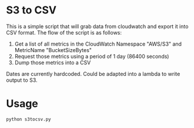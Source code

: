 # S3 to CSV

This is a simple script that will grab data from cloudwatch and export it into CSV format.  The flow of the script is as follows:

1.  Get a list of all metrics in the CloudWatch Namespace "AWS/S3" and MetricName "BucketSizeBytes"
2.  Request those metrics using a period of 1 day (86400 seconds)
3.  Dump those metrics into a CSV

Dates are currently hardcoded.  Could be adapted into a lambda to write output to S3.


# Usage

```
python s3tocsv.py

```